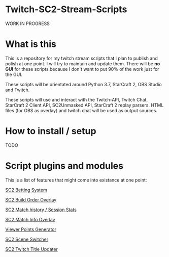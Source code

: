 # Twitch-SC2-Stream-Scripts

WORK IN PROGRESS

# What is this
This is a repository for my twitch stream scripts that I plan to publish and polish at one point. I will try to maintain and update them. There will be **no GUI** for these scripts because I don't want to put 90% of the work just for the GUI.

These scripts will be orientated around Python 3.7, StarCraft 2, OBS Studio and Twitch.

These scripts will use and interact with the Twitch-API, Twitch Chat, StarCraft 2 Client API, SC2Unmasked API, StarCraft 2 replay parsers.
HTML files (for OBS as overlay) and twitch chat will be used as output sources.

# How to install / setup
TODO

# Script plugins and modules
This is a list of features that might come into existance at one point:

[SC2 Betting System](https://github.com/BurnySc2/Twitch-SC2-Stream-Scripts/betting_system)

[SC2 Build Order Overlay](https://github.com/BurnySc2/Twitch-SC2-Stream-Scripts/build_order_overlay)

[SC2 Match history / Session Stats](https://github.com/BurnySc2/Twitch-SC2-Stream-Scripts/match_history)

[SC2 Match Info Overlay](https://github.com/BurnySc2/Twitch-SC2-Stream-Scripts/match_info)

[Viewer Points Generator](https://github.com/BurnySc2/Twitch-SC2-Stream-Scripts/points_generator)

[SC2 Scene Switcher](https://github.com/BurnySc2/Twitch-SC2-Stream-Scripts/scene_switcher)

[SC2 Twitch Title Updater](https://github.com/BurnySc2/Twitch-SC2-Stream-Scripts/title_updater)
